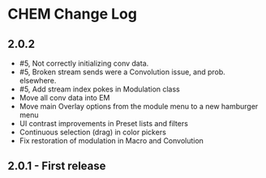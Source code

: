 # CHEM Change Log

## 2.0.2

- #5, Not correctly initializing conv data.
- #5, Broken stream sends were a Convolution issue, and prob. elsewhere.
- #5, Add stream index pokes in Modulation class
- Move all conv data into EM
- Move main Overlay options from the module menu to a new hamburger menu
- UI contrast improvements in Preset lists and filters
- Continuous selection (drag) in color pickers
- Fix restoration of modulation in Macro and Convolution

## 2.0.1 - First release
